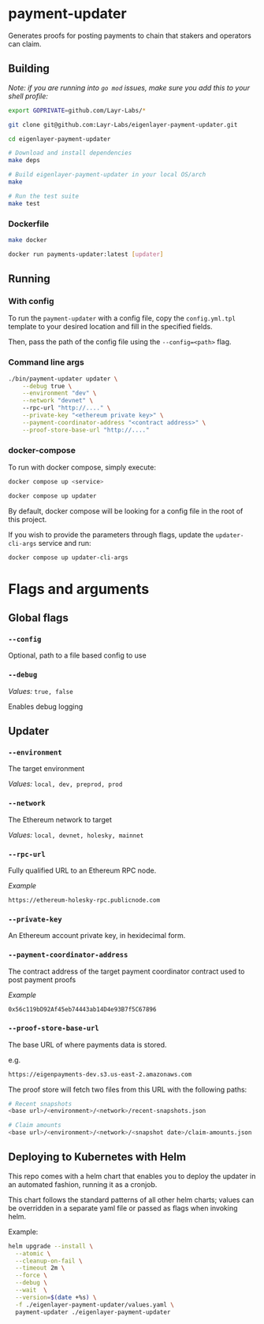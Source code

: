 # payment-updater

Generates proofs for posting payments to chain that stakers and operators can claim.

## Building

_Note: if you are running into `go mod` issues, make sure you add this to your shell profile:_

```bash
export GOPRIVATE=github.com/Layr-Labs/*
```

```bash
git clone git@github.com:Layr-Labs/eigenlayer-payment-updater.git

cd eigenlayer-payment-updater

# Download and install dependencies
make deps

# Build eigenlayer-payment-updater in your local OS/arch
make

# Run the test suite
make test
```

### Dockerfile

```bash
make docker

docker run payments-updater:latest [updater]
```

## Running

### With config

To run the `payment-updater` with a config file, copy the `config.yml.tpl` template to your desired location and fill in the specified fields.

Then, pass the path of the config file using the `--config=<path>` flag.

### Command line args

```bash
./bin/payment-updater updater \
    --debug true \
    --environment "dev" \
    --network "devnet" \ 
    --rpc-url "http://...." \
    --private-key "<ethereum private key>" \
    --payment-coordinator-address "<contract address>" \
    --proof-store-base-url "http://...."
```

### docker-compose

To run with docker compose, simply execute:

```bash
docker compose up <service>

docker compose up updater
```

By default, docker compose will be looking for a config file in the root of this project.

If you wish to provide the parameters through flags, update the `updater-cli-args` service and run:

```bash
docker compose up updater-cli-args
```

# Flags and arguments

## Global flags

### `--config`

Optional, path to a file based config to use

### `--debug`

*Values:* `true, false`

Enables debug logging

## Updater

### `--environment`

The target environment

*Values:* `local, dev, preprod, prod`

### `--network`

The Ethereum network to target

*Values:* `local, devnet, holesky, mainnet`

### `--rpc-url`

Fully qualified URL to an Ethereum RPC node.

_Example_

```bash
https://ethereum-holesky-rpc.publicnode.com
```

### `--private-key`

An Ethereum account private key, in hexidecimal form.

### `--payment-coordinator-address`

The contract address of the target payment coordinator contract used to post payment proofs

_Example_

```bash
0x56c119bD92Af45eb74443ab14D4e93B7f5C67896
```

### `--proof-store-base-url`

The base URL of where payments data is stored.

e.g.

```bash
https://eigenpayments-dev.s3.us-east-2.amazonaws.com
```

The proof store will fetch two files from this URL with the following paths:

```bash
# Recent snapshots
<base url>/<environment>/<network>/recent-snapshots.json

# Claim amounts
<base url>/<environment>/<network>/<snapshot date>/claim-amounts.json

```

## Deploying to Kubernetes with Helm

This repo comes with a helm chart that enables you to deploy the updater in an automated fashion, running it as a cronjob.

This chart follows the standard patterns of all other helm charts; values can be overridden in a separate yaml file or passed as flags when invoking helm.

Example:
```bash
helm upgrade --install \
  --atomic \
  --cleanup-on-fail \
  --timeout 2m \
  --force \
  --debug \
  --wait  \
  --version=$(date +%s) \
  -f ./eigenlayer-payment-updater/values.yaml \
  payment-updater ./eigenlayer-payment-updater
```
